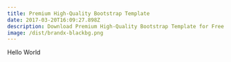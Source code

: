 ```yaml
---
title: Premium High-Quality Bootstrap Template
date: 2017-03-20T16:09:27.898Z
description: Download Premium High-Quality Bootstrap Template for Free
image: /dist/brandx-blackbg.png
---
```


Hello World
